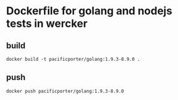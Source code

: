 # Dockerfile for golang and nodejs tests in wercker

## build

```
docker build -t pacificporter/golang:1.9.3-8.9.0 .
```

## push

```
docker push pacificporter/golang:1.9.3-8.9.0
```
